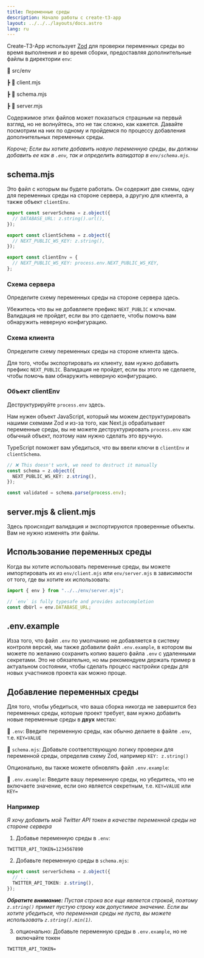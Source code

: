 ```yaml
---
title: Переменные среды
description: Начало работы с create-t3-app
layout: ../../../layouts/docs.astro
lang: ru
---
```


Create-T3-App использует [Zod](https://github.com/colinhacks/zod) для проверки переменных среды во время выполнения _и_ во время сборки, предоставляя дополнительные файлы в директории `env`:

📁 src/env

┣ 📄 client.mjs

┣ 📄 schema.mjs

┣ 📄 server.mjs

Содержимое этих файлов может показаться страшным на первый взгляд, но не волнуйтесь, это не так сложно, как кажется. Давайте посмотрим на них по одному и пройдемся по процессу добавления дополнительных переменных среды.

_Короче; Если вы хотите добавить новую переменную среды, вы должны добавить ее как в `.env`, так и определить валидатор в `env/schema.mjs`._

## schema.mjs

Это файл с которым вы будете работать. Он содержит две схемы, одну для переменных среды на стороне сервера, а другую для клиента, а также объект `clientEnv`.

```ts:env/schema.mjs
export const serverSchema = z.object({
  // DATABASE_URL: z.string().url(),
});

export const clientSchema = z.object({
  // NEXT_PUBLIC_WS_KEY: z.string(),
});

export const clientEnv = {
  // NEXT_PUBLIC_WS_KEY: process.env.NEXT_PUBLIC_WS_KEY,
};
```

### Схема сервера

Определите схему переменных среды на стороне сервера здесь.

Убежитесь что вы не добавляете префикс `NEXT_PUBLIC` к ключам. Валидация не пройдет, если вы это сделаете, чтобы помочь вам обнаружить неверную конфигурацию.

### Схема клиента

Определите схему переменных среды на стороне клиента здесь.

Для того, чтобы экспортировать их клиенту, вам нужно добавить префикс `NEXT_PUBLIC`. Валидация не пройдет, если вы этого не сделаете, чтобы помочь вам обнаружить неверную конфигурацию.

### Объект clientEnv

Деструктурируйте `process.env` здесь.

Нам нужен объект JavaScript, который мы можем деструктурировать нашими схемами Zod и из-за того, как Next.js обрабатывает переменные среды, вы не можете деструктурировать `process.env` как обычный объект, поэтому нам нужно сделать это вручную.

TypeScript поможет вам убедиться, что вы ввели ключи в `clientEnv` и `clientSchema`.

```ts
// ❌ This doesn't work, we need to destruct it manually
const schema = z.object({
  NEXT_PUBLIC_WS_KEY: z.string(),
});

const validated = schema.parse(process.env);
```

## server.mjs & client.mjs

Здесь происходит валидация и экспортируются проверенные объекты. Вам не нужно изменять эти файлы.

## Использование переменных среды

Когда вы хотите использовать переменные среды, вы можете импортировать их из `env/client.mjs` или `env/server.mjs` в зависимости от того, где вы хотите их использовать:

```ts:pages/api/hello.ts
import { env } from "../../env/server.mjs";

// `env` is fully typesafe and provides autocompletion
const dbUrl = env.DATABASE_URL;
```

## .env.example

Изза того, что файл `.env` по умолчанию не добавляется в систему контроля версий, мы также добавили файл `.env.example`, в котором вы можете по желанию сохранить копию вашего файла `.env` с удаленными секретами. Это не обязательно, но мы рекомендуем держать пример в актуальном состоянии, чтобы сделать процесс настройки среды для новых участников проекта как можно проще.

## Добавление переменных среды

Для того, чтобы убедиться, что ваша сборка никогда не завершится без переменных среды, которые проект требует, вам нужно добавить новые переменные среды в **двух** местах:

📄 `.env`: Введите переменную среды, как обычно делаете в файле `.env`, т.е. `KEY=VALUE`

📄 `schema.mjs`: Добавьте соответствующую логику проверки для переменной среды, определив схему Zod, например `KEY: z.string()`

Опционально, вы также можете обновлять файл `.env.example`:

📄 `.env.example`: Введите вашу переменную среды, но убедитесь, что не включаете значение, если оно является секретным, т.е. `KEY=VALUE` или `KEY=`

### Например

_Я хочу добавить мой Twitter API токен в качестве переменной среды на стороне сервера_

1. Добавье переменную среды в `.env`:

```
TWITTER_API_TOKEN=1234567890
```

2. Добавьте переменную среды в `schema.mjs`:

```ts
export const serverSchema = z.object({
  // ...
  TWITTER_API_TOKEN: z.string(),
});
```

_**Обратите внимание:** Пустая строка все еще является строкой, поэтому `z.string()` примет пустую строку как допустимое значение. Если вы хотите убедиться, что переменная среды не пуста, вы можете использовать `z.string().min(1)`._

3. опционально: Добавьте переменную среды в `.env.example`, но не включайте токен

```
TWITTER_API_TOKEN=
```
